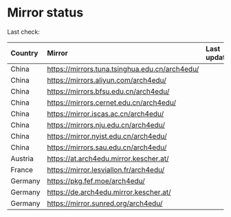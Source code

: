 <script src="./time.js"></script>
# Mirror status
Last check: <script type="text/javascript">localize(1729302174.2684503);</script>

|Country|Mirror|Last update|
|:------|:-----|:----------|
|China|https://mirrors.tuna.tsinghua.edu.cn/arch4edu/|<script type="text/javascript">localize(1729277004);</script>|
|China|https://mirrors.aliyun.com/arch4edu/|<script type="text/javascript">localize(1729277004);</script>|
|China|https://mirrors.bfsu.edu.cn/arch4edu/|<script type="text/javascript">localize(1729277004);</script>|
|China|https://mirrors.cernet.edu.cn/arch4edu/|<script type="text/javascript">localize(1729277004);</script>|
|China|https://mirror.iscas.ac.cn/arch4edu/|<script type="text/javascript">localize(1729277004);</script>|
|China|https://mirrors.nju.edu.cn/arch4edu/|<script type="text/javascript">localize(1729190566);</script>|
|China|https://mirror.nyist.edu.cn/arch4edu/|<script type="text/javascript">localize(1729233823);</script>|
|China|https://mirrors.sau.edu.cn/arch4edu/|<script type="text/javascript">localize(1729017807);</script>|
|Austria|https://at.arch4edu.mirror.kescher.at/|<script type="text/javascript">localize(1729277004);</script>|
|France|https://mirror.lesviallon.fr/arch4edu/|<script type="text/javascript">localize(1729233823);</script>|
|Germany|https://pkg.fef.moe/arch4edu/|<script type="text/javascript">localize(1729277004);</script>|
|Germany|https://de.arch4edu.mirror.kescher.at/|<script type="text/javascript">localize(1729277004);</script>|
|Germany|https://mirror.sunred.org/arch4edu/|<script type="text/javascript">localize(1729277004);</script>|

<script src="./tablefilter/tablefilter.js"></script>
<script src="./table.js"></script>